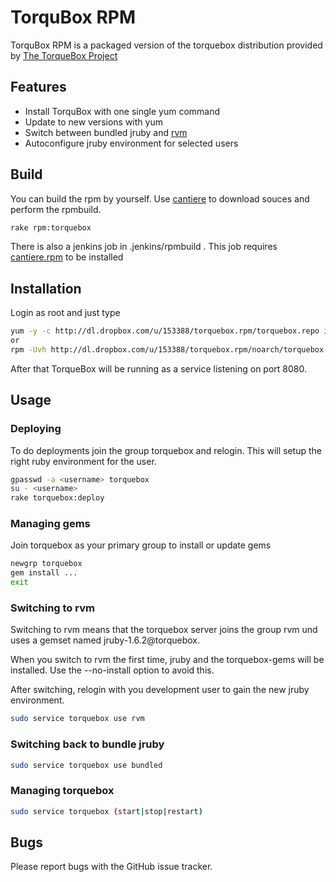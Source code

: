 # TorquBox RPM
TorquBox RPM is a packaged version of the torquebox distribution provided by
[The TorqueBox Project](https://github.com/torquebox)


## Features
- Install TorquBox with one single yum command
- Update to new versions with yum 
- Switch between bundled jruby and [rvm](https://rvm.beginrescueend.com/)
- Autoconfigure jruby environment for selected users


## Build
You can build the rpm by yourself. Use
[cantiere](https://github.com/AncientLeGrey/cantiere) to download souces and
perform the rpmbuild.

```bash
rake rpm:torquebox
```

There is also a jenkins job in .jenkins/rpmbuild .
This job requires [cantiere.rpm](https://github.com/AncientLeGrey/overbox-base-rpms)
to be installed


## Installation
Login as root and just type

```bash
yum -y -c http://dl.dropbox.com/u/153388/torquebox.rpm/torquebox.repo install torquebox
or
rpm -Uvh http://dl.dropbox.com/u/153388/torquebox.rpm/noarch/torquebox-1.0.1-1.noarch.rpm
```

After that TorqueBox will be running as a service listening on port 8080.

## Usage

### Deploying
To do deployments join the group torquebox and relogin. This will setup the
right ruby environment for the user.

```bash
gpasswd -a <username> torquebox
su - <username>
rake torquebox:deploy
```

### Managing gems
Join torquebox as your primary group to install or update gems

```bash
newgrp torquebox
gem install ...
exit
```

### Switching to rvm
Switching to rvm means that the torquebox server joins the group rvm und uses
a gemset named jruby-1.6.2@torquebox.

When you switch to rvm the first time, jruby and the torquebox-gems will be 
installed. Use the --no-install option to avoid this.

After switching, relogin with you development user to gain the new jruby environment.

```bash
sudo service torquebox use rvm
```

### Switching back to bundle jruby

```bash
sudo service torquebox use bundled
```

### Managing torquebox

```bash
sudo service torquebox (start|stop|restart)
```


## Bugs
Please report bugs with the GitHub issue tracker.
